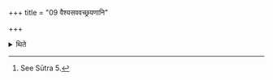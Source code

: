 +++
title = "09 वैश्यसववच्छ्रयणानि"

+++

<details><summary>थिते</summary>

9. The mixing of milk in the Soma should be done in the same manner as in the Vaiśyasava.[^1]  

[^1]: See Sūtra 5. 
</details>
